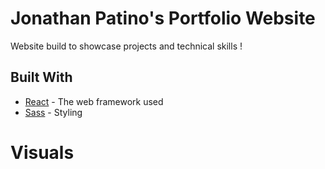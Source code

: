 # Jonathan Patino's Portfolio Website

Website build to showcase projects and technical skills !

## Built With

- [React](https://react.dev//) - The web framework used
- [Sass](https://sass-lang.com/) - Styling

# Visuals
